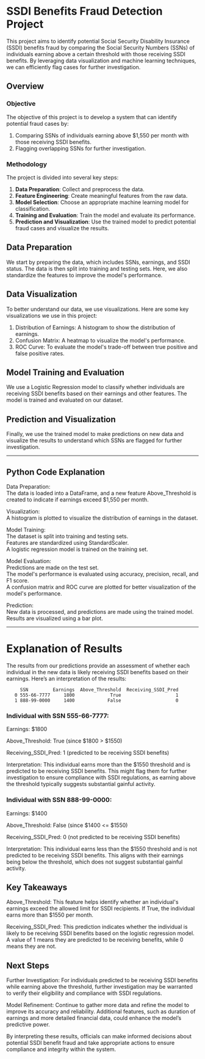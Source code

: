 # SSDI Benefits Fraud Detection Project

This project aims to identify potential Social Security Disability Insurance (SSDI) benefits fraud by comparing the Social Security Numbers (SSNs) of individuals earning above a certain threshold with those receiving SSDI benefits. By leveraging data visualization and machine learning techniques, we can efficiently flag cases for further investigation.

## Overview

### Objective

The objective of this project is to develop a system that can identify potential fraud cases by:
1. Comparing SSNs of individuals earning above $1,550 per month with those receiving SSDI benefits.
2. Flagging overlapping SSNs for further investigation.

### Methodology

The project is divided into several key steps:
1. **Data Preparation**: Collect and preprocess the data.
2. **Feature Engineering**: Create meaningful features from the raw data.
3. **Model Selection**: Choose an appropriate machine learning model for classification.
4. **Training and Evaluation**: Train the model and evaluate its performance.
5. **Prediction and Visualization**: Use the trained model to predict potential fraud cases and visualize the results.

## Data Preparation

We start by preparing the data, which includes SSNs, earnings, and SSDI status. The data is then split into training and testing sets. Here, we also standardize the features to improve the model's performance.

## Data Visualization  

To better understand our data, we use visualizations. Here are some key visualizations we use in this project:  
1. Distribution of Earnings: A histogram to show the distribution of earnings.
2. Confusion Matrix: A heatmap to visualize the model's performance.
3. ROC Curve: To evaluate the model's trade-off between true positive and false positive rates.

## Model Training and Evaluation  

We use a Logistic Regression model to classify whether individuals are receiving SSDI benefits based on their earnings and other features. The model is trained and evaluated on our dataset.

## Prediction and Visualization  

Finally, we use the trained model to make predictions on new data and visualize the results to understand which SSNs are flagged for further investigation.

---

## Python Code Explanation  

Data Preparation:  
The data is loaded into a DataFrame, and a new feature Above_Threshold is created to indicate if earnings exceed $1,550 per month.  

Visualization:  
A histogram is plotted to visualize the distribution of earnings in the dataset.  

Model Training:  
The dataset is split into training and testing sets.  
Features are standardized using StandardScaler.  
A logistic regression model is trained on the training set.  

Model Evaluation:  
Predictions are made on the test set.  
The model's performance is evaluated using accuracy, precision, recall, and F1 score.  
A confusion matrix and ROC curve are plotted for better visualization of the model's performance. 

Prediction:  
New data is processed, and predictions are made using the trained model.  
Results are visualized using a bar plot.  

---  

# Explanation of Results  

The results from our predictions provide an assessment of whether each individual in the new data is likely receiving SSDI benefits based on their earnings. Here’s an interpretation of the results:  

         SSN         Earnings  Above_Threshold  Receiving_SSDI_Pred
       0 555-66-7777     1800             True                    1
       1 888-99-0000     1400            False                    0
 

### Individual with SSN 555-66-7777:
Earnings: $1800  

Above_Threshold: True (since $1800 > $1550)  

Receiving_SSDI_Pred: 1 (predicted to be receiving SSDI benefits)  

Interpretation: This individual earns more than the $1550 threshold and is predicted to be receiving SSDI benefits. This might flag them for further investigation to ensure compliance with SSDI regulations, as earning above the threshold typically suggests substantial gainful activity.

### Individual with SSN 888-99-0000:

Earnings: $1400  

Above_Threshold: False (since $1400 <= $1550)  

Receiving_SSDI_Pred: 0 (not predicted to be receiving SSDI benefits)  

Interpretation: This individual earns less than the $1550 threshold and is not predicted to be receiving SSDI benefits. This aligns with their earnings being below the threshold, which does not suggest substantial gainful activity.

## Key Takeaways
Above_Threshold: This feature helps identify whether an individual's earnings exceed the allowed limit for SSDI recipients. If True, the individual earns more than $1550 per month.  

Receiving_SSDI_Pred: This prediction indicates whether the individual is likely to be receiving SSDI benefits based on the logistic regression model. A value of 1 means they are predicted to be receiving benefits, while 0 means they are not.  

## Next Steps
Further Investigation: For individuals predicted to be receiving SSDI benefits while earning above the threshold, further investigation may be warranted to verify their eligibility and compliance with SSDI regulations.  

Model Refinement: Continue to gather more data and refine the model to improve its accuracy and reliability. Additional features, such as duration of earnings and more detailed financial data, could enhance the model’s predictive power.  

By interpreting these results, officials can make informed decisions about potential SSDI benefit fraud and take appropriate actions to ensure compliance and integrity within the system.  









